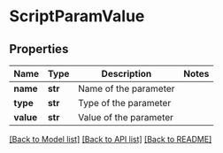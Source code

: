 # ScriptParamValue

## Properties
Name | Type | Description | Notes
------------ | ------------- | ------------- | -------------
**name** | **str** | Name of the parameter | 
**type** | **str** | Type of the parameter | 
**value** | **str** | Value of the parameter | 

[[Back to Model list]](../README.md#documentation-for-models) [[Back to API list]](../README.md#documentation-for-api-endpoints) [[Back to README]](../README.md)

